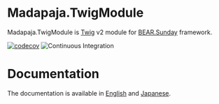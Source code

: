 # Madapaja.TwigModule

Madapaja.TwigModule is [Twig](http://twig.sensiolabs.org/) v2 module for [BEAR.Sunday](https://github.com/bearsunday/BEAR.Sunday) framework.

[![codecov](https://codecov.io/gh/madapaja/Madapaja.TwigModule/branch/1.x/graph/badge.svg?token=okiFvSUKZ6)](https://codecov.io/gh/madapaja/Madapaja.TwigModule)
![Continuous Integration](https://github.com/madapaja/Madapaja.TwigModule/workflows/Continuous%20Integration/badge.svg)

# Documentation

The documentation is available in [English](https://bearsunday.github.io/manuals/1.0/en/html-twig-v2.html) and [Japanese](https://bearsunday.github.io/manuals/1.0/ja/html-twig-v2.html).
